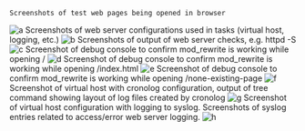     Screenshots of test web pages being opened in browser 
![a](a.png)
    Screenshots of web server configurations used in tasks (virtual host, logging, etc.) 
![b](a.png)
Screenshots of output of web server checks, e.g. httpd -S 
![c](c.png)
    Screenshot of debug console to confirm mod_rewrite is working while opening / 
![d](d.png)
    Screenshot of debug console to confirm mod_rewrite is working while opening /index.html 
![e](e.png)
    Screenshot of debug console to confirm mod_rewrite is working while opening /none-existing-page 
![f](f.png)
    Screenshot of virtual host with cronolog configuration, output of tree command showing layout of log files created by cronolog 
![g](g,h.png)
    Screenshot of virtual host configuration with logging to syslog. Screenshots of syslog entries related to access/error web server logging. 
![h](g,h.png)
